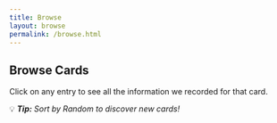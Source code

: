 ```yaml
---
title: Browse
layout: browse
permalink: /browse.html
---
```


## Browse Cards

Click on any entry to see all the information we recorded for that card.

💡 ***Tip:** Sort by Random to discover new cards!*